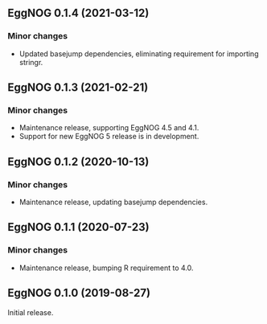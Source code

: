 ## EggNOG 0.1.4 (2021-03-12)

### Minor changes

- Updated basejump dependencies, eliminating requirement for importing stringr.

## EggNOG 0.1.3 (2021-02-21)

### Minor changes

- Maintenance release, supporting EggNOG 4.5 and 4.1.
- Support for new EggNOG 5 release is in development.

## EggNOG 0.1.2 (2020-10-13)

### Minor changes

- Maintenance release, updating basejump dependencies.

## EggNOG 0.1.1 (2020-07-23)

### Minor changes

- Maintenance release, bumping R requirement to 4.0.

## EggNOG 0.1.0 (2019-08-27)

Initial release.
